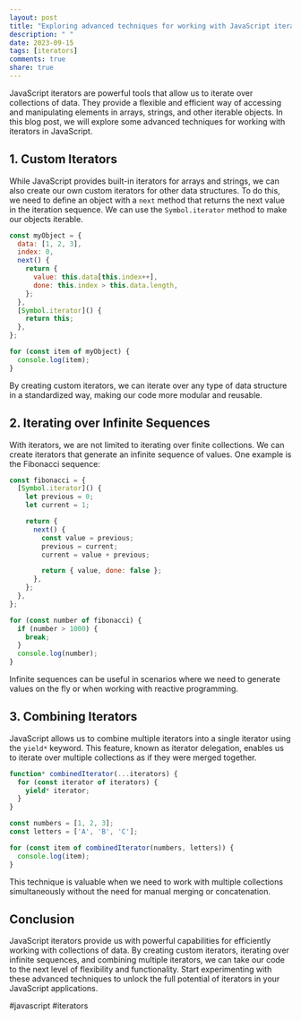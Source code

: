 ```yaml
---
layout: post
title: "Exploring advanced techniques for working with JavaScript iterators"
description: " "
date: 2023-09-15
tags: [iterators]
comments: true
share: true
---
```


JavaScript iterators are powerful tools that allow us to iterate over collections of data. They provide a flexible and efficient way of accessing and manipulating elements in arrays, strings, and other iterable objects. In this blog post, we will explore some advanced techniques for working with iterators in JavaScript.

## 1. Custom Iterators

While JavaScript provides built-in iterators for arrays and strings, we can also create our own custom iterators for other data structures. To do this, we need to define an object with a `next` method that returns the next value in the iteration sequence. We can use the `Symbol.iterator` method to make our objects iterable.

```javascript
const myObject = {
  data: [1, 2, 3],
  index: 0,
  next() {
    return {
      value: this.data[this.index++],
      done: this.index > this.data.length,
    };
  },
  [Symbol.iterator]() {
    return this;
  },
};

for (const item of myObject) {
  console.log(item);
}
```

By creating custom iterators, we can iterate over any type of data structure in a standardized way, making our code more modular and reusable.

## 2. Iterating over Infinite Sequences

With iterators, we are not limited to iterating over finite collections. We can create iterators that generate an infinite sequence of values. One example is the Fibonacci sequence:

```javascript
const fibonacci = {
  [Symbol.iterator]() {
    let previous = 0;
    let current = 1;

    return {
      next() {
        const value = previous;
        previous = current;
        current = value + previous;

        return { value, done: false };
      },
    };
  },
};

for (const number of fibonacci) {
  if (number > 1000) {
    break;
  }
  console.log(number);
}
```

Infinite sequences can be useful in scenarios where we need to generate values on the fly or when working with reactive programming.

## 3. Combining Iterators

JavaScript allows us to combine multiple iterators into a single iterator using the `yield*` keyword. This feature, known as iterator delegation, enables us to iterate over multiple collections as if they were merged together.

```javascript
function* combinedIterator(...iterators) {
  for (const iterator of iterators) {
    yield* iterator;
  }
}

const numbers = [1, 2, 3];
const letters = ['A', 'B', 'C'];

for (const item of combinedIterator(numbers, letters)) {
  console.log(item);
}
```

This technique is valuable when we need to work with multiple collections simultaneously without the need for manual merging or concatenation.

## Conclusion

JavaScript iterators provide us with powerful capabilities for efficiently working with collections of data. By creating custom iterators, iterating over infinite sequences, and combining multiple iterators, we can take our code to the next level of flexibility and functionality. Start experimenting with these advanced techniques to unlock the full potential of iterators in your JavaScript applications.

#javascript #iterators